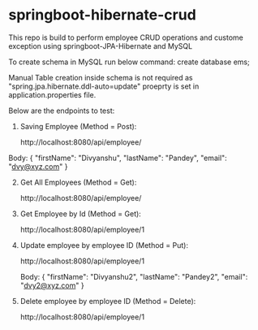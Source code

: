 # springboot-hibernate-crud
This repo is build to perform employee CRUD operations and custome exception using springboot-JPA-Hibernate and MySQL

To create schema in MySQL run below command:
  create database ems;
  
Manual Table creation inside schema is not required as "spring.jpa.hibernate.ddl-auto=update" proeprty is set in application.properties file.

Below are the endpoints to test:

1. Saving Employee (Method = Post):

    http://localhost:8080/api/employee/
  
  Body:
    {
    "firstName": "Divyanshu",
    "lastName": "Pandey",
    "email": "dvy@xyz.com"
    }


2. Get All Employees (Method = Get):

    http://localhost:8080/api/employee/
    
3. Get Employee by Id (Method = Get):

    http://localhost:8080/api/employee/1
    
4. Update employee by employee ID (Method = Put):

    http://localhost:8080/api/employee/1
    
     Body:
    {
    "firstName": "Divyanshu2",
    "lastName": "Pandey2",
    "email": "dvy2@xyz.com"
    }
    
5. Delete employee by employee ID (Method = Delete):

    http://localhost:8080/api/employee/1
